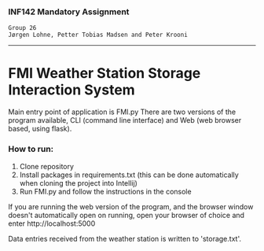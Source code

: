 ### INF142 Mandatory Assignment
    Group 26 
    Jørgen Lohne, Petter Tobias Madsen and Peter Krooni
---
# FMI Weather Station Storage Interaction System 

Main entry point of application is FMI.py
There are two versions of the program available, CLI (command line interface) and Web (web browser based, using flask).

### How to run:
1. Clone repository
2. Install packages in requirements.txt (this can be done automatically when cloning the project into Intellij)
3. Run FMI.py and follow the instructions in the console

If you are running the web version of the program, and the browser window doesn't automatically open on running, open your browser of choice and enter http://localhost:5000

Data entries received from the weather station is written to 'storage.txt'.

